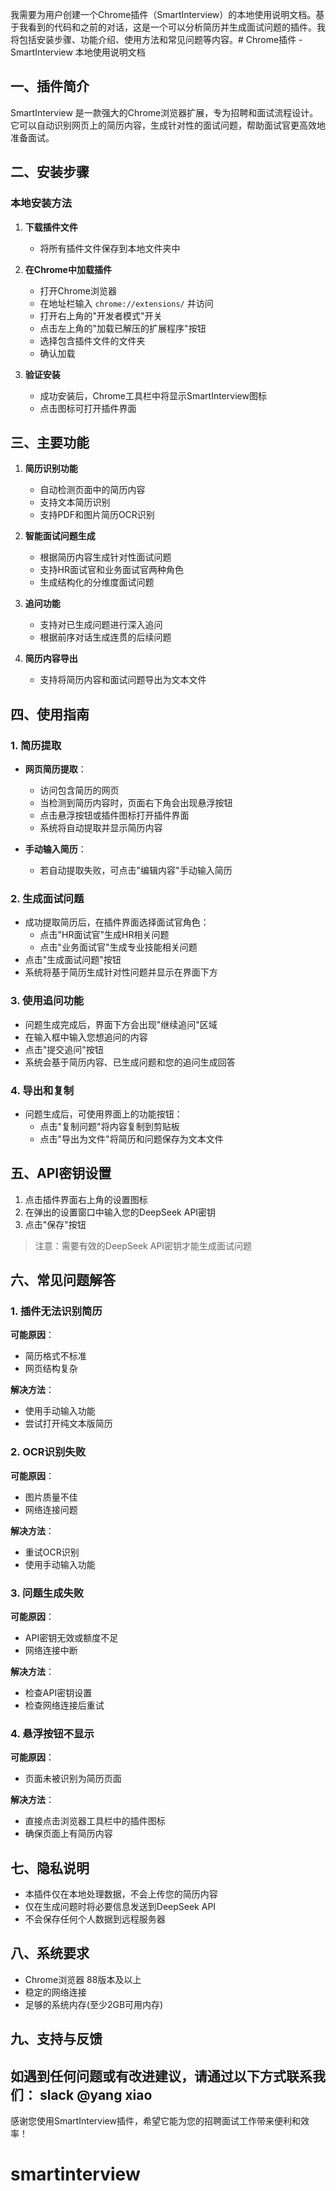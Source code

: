 <think>我需要为用户创建一个Chrome插件（SmartInterview）的本地使用说明文档。基于我看到的代码和之前的对话，这是一个可以分析简历并生成面试问题的插件。我将包括安装步骤、功能介绍、使用方法和常见问题等内容。</think># Chrome插件 - SmartInterview 本地使用说明文档

## 一、插件简介

SmartInterview 是一款强大的Chrome浏览器扩展，专为招聘和面试流程设计。它可以自动识别网页上的简历内容，生成针对性的面试问题，帮助面试官更高效地准备面试。

## 二、安装步骤

### 本地安装方法

1. **下载插件文件**
   - 将所有插件文件保存到本地文件夹中

2. **在Chrome中加载插件**
   - 打开Chrome浏览器
   - 在地址栏输入 `chrome://extensions/` 并访问
   - 打开右上角的"开发者模式"开关
   - 点击左上角的"加载已解压的扩展程序"按钮
   - 选择包含插件文件的文件夹
   - 确认加载

3. **验证安装**
   - 成功安装后，Chrome工具栏中将显示SmartInterview图标
   - 点击图标可打开插件界面

## 三、主要功能

1. **简历识别功能**
   - 自动检测页面中的简历内容
   - 支持文本简历识别
   - 支持PDF和图片简历OCR识别

2. **智能面试问题生成**
   - 根据简历内容生成针对性面试问题
   - 支持HR面试官和业务面试官两种角色
   - 生成结构化的分维度面试问题

3. **追问功能**
   - 支持对已生成问题进行深入追问
   - 根据前序对话生成连贯的后续问题

4. **简历内容导出**
   - 支持将简历内容和面试问题导出为文本文件

## 四、使用指南

### 1. 简历提取

- **网页简历提取**：
  - 访问包含简历的网页
  - 当检测到简历内容时，页面右下角会出现悬浮按钮
  - 点击悬浮按钮或插件图标打开插件界面
  - 系统将自动提取并显示简历内容

- **手动输入简历**：
  - 若自动提取失败，可点击"编辑内容"手动输入简历

### 2. 生成面试问题

- 成功提取简历后，在插件界面选择面试官角色：
  - 点击"HR面试官"生成HR相关问题
  - 点击"业务面试官"生成专业技能相关问题
- 点击"生成面试问题"按钮
- 系统将基于简历生成针对性问题并显示在界面下方

### 3. 使用追问功能

- 问题生成完成后，界面下方会出现"继续追问"区域
- 在输入框中输入您想追问的内容
- 点击"提交追问"按钮
- 系统会基于简历内容、已生成问题和您的追问生成回答

### 4. 导出和复制

- 问题生成后，可使用界面上的功能按钮：
  - 点击"复制问题"将内容复制到剪贴板
  - 点击"导出为文件"将简历和问题保存为文本文件

## 五、API密钥设置

1. 点击插件界面右上角的设置图标
2. 在弹出的设置窗口中输入您的DeepSeek API密钥
3. 点击"保存"按钮

> 注意：需要有效的DeepSeek API密钥才能生成面试问题

## 六、常见问题解答

### 1. 插件无法识别简历

**可能原因**：
- 简历格式不标准
- 网页结构复杂

**解决方法**：
- 使用手动输入功能
- 尝试打开纯文本版简历

### 2. OCR识别失败

**可能原因**：
- 图片质量不佳
- 网络连接问题

**解决方法**：
- 重试OCR识别
- 使用手动输入功能

### 3. 问题生成失败

**可能原因**：
- API密钥无效或额度不足
- 网络连接中断

**解决方法**：
- 检查API密钥设置
- 检查网络连接后重试

### 4. 悬浮按钮不显示

**可能原因**：
- 页面未被识别为简历页面

**解决方法**：
- 直接点击浏览器工具栏中的插件图标
- 确保页面上有简历内容

## 七、隐私说明

- 本插件仅在本地处理数据，不会上传您的简历内容
- 仅在生成问题时将必要信息发送到DeepSeek API
- 不会保存任何个人数据到远程服务器

## 八、系统要求

- Chrome浏览器 88版本及以上
- 稳定的网络连接
- 足够的系统内存(至少2GB可用内存)

## 九、支持与反馈

如遇到任何问题或有改进建议，请通过以下方式联系我们：
slack @yang xiao
---

感谢您使用SmartInterview插件，希望它能为您的招聘面试工作带来便利和效率！
# smartinterview
